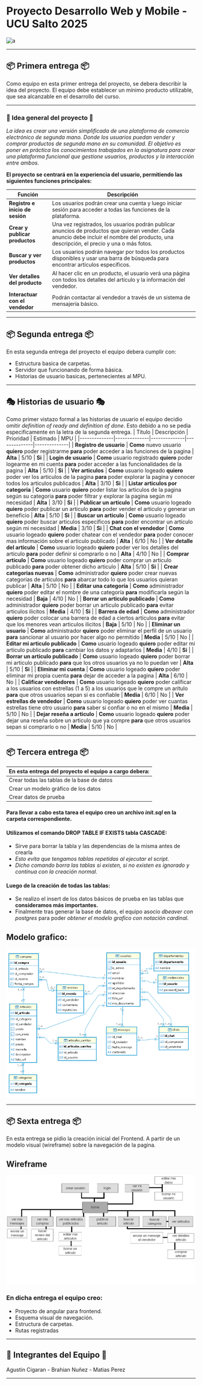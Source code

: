 # Proyecto Desarrollo Web y Mobile - UCU Salto 2025
![a](https://img.freepik.com/free-vector/sale-background-with-cannon_81522-4044.jpg?t=st=1758292369~exp=1758295969~hmac=ec1f21eb019f9dde8364d45efc1ce53b9a208689924733c6afb32113bcc46fd5&w=1480)
___
## 📦 Primera entrega 📦 
Como equipo en esta primer entrega del proyecto, se debera describir la idea del proyecto. 
El equipo debe establecer un mínimo producto utilizable, que sea alcanzable en el desarrollo del curso.
___
### 💭 Idea general del proyecto 💭

*La idea es crear una versión simplificada de una plataforma de comercio electrónico de segunda mano. Donde los usuarios puedan vender y comprar productos de segunda mano en su comunidad. El objetivo es poner en práctica los conocimientos trabajados en la asignatura para crear una plataforma funcional que gestione usuarios, productos y la interacción entre ambos.*

**El proyecto se centrará en la experiencia del usuario, permitiendo las siguientes funciones principales:**

| Función   | Descripción   |
|--------------|--------------|
| **Registro e inicio de sesión** | Los usuarios podrán crear una cuenta y luego iniciar sesión para acceder a todas las funciones de la plataforma. |
| **Crear y publicar productos** | Una vez registrados, los usuarios podrán publicar anuncios de productos que quieran vender. Cada anuncio debe incluir el nombre del producto, una descripción, el precio y una o más fotos. |
| **Buscar y ver productos** | Los usuarios podrán navegar por todos los productos disponibles y usar una barra de búsqueda para encontrar artículos específicos. |
| **Ver detalles del producto** | Al hacer clic en un producto, el usuario verá una página con todos los detalles del artículo y la información del vendedor. |
| **Interactuar con el vendedor** | Podrán contactar al vendedor a través de un sistema de mensajería básico. |
___
## 📦 Segunda entrega 📦 

En esta segunda entrega del proyecto el equipo debera cumplir con:
  - Estructura basica de carpetas.
  - Servidor que funcionando de forma básica.
  - Historias de usuario basicas, pertenecientes al MPU.
___
## 🎭 Historias de usuario 🎭
Como primer vistazo formal a las historias de usuario el equipo decidio omitir *definition of ready and definition of done*.
Esto debido a no se pedia especificamente en la letra de la segunda entrega. 
| Titulo   | Descripción   |  Prioridad  |  Estimado  | MPU |
|--------------|--------------|--------------|--------------|--------------|
| **Registro de usuario** | **Como** nuevo usuario **quiero** poder registrarme **para** poder acceder a las funciones de la pagina | **Alta** | 5/10 | **Si** |
| **Login de usuario** | **Como** usuario registrado **quiero** poder logearme en mi cuenta **para** poder acceder a las funcionalidades de la pagina | **Alta** | 5/10 | **Si** |
| **Ver articulos** | **Como** usuario logeado **quiero** poder ver los articulos de la pagina **para** poder explorar la pagina y conocer todos los articulos publicados | **Alta** | 3/10 | **Si** |
| **Listar articulos por categoria** | **Como** usuario **quiero** poder listar los articulos de la pagina según su categoria **para** poder filtrar y explorar la pagina según mi necesidad | **Alta** | 3/10 | **Si** |
| **Publicar un articulo** | **Como** usuario logeado **quiero** poder publicar un articulo **para** poder vender el articulo y generar un beneficio | **Alta** | 5/10 | **Si** |
| **Buscar un articulo** | **Como** usuario logeado **quiero** poder buscar articulos especificos **para** poder encontrar un articulo según mi necesidad | **Media** | 3/10 | **Si** |
| **Chat con el vendedor** | **Como** usuario logeado **quiero** poder chatear con el vendedor **para** poder conocer mas información sobre el articulo publicado | **Alta** | 6/10 | No |
| **Ver detalle del articulo** | **Como** usuario logeado **quiero** poder ver los detalles del articulo **para** poder definir si comprarlo o no | **Alta** | 4/10 | No |
| **Comprar articulo** | **Como** usuario logeado **quiero** poder comprar un articulo publicado **para** poder obtener dicho articulo | **Alta** | 5/10 | **Si** |
| **Crear categorias nuevas** | **Como** administrador **quiero** poder crear nuevas categorias de articulos **para** abarcar todo lo que los usuarios quieran publicar | **Alta** | 5/10 | No |
| **Editar una categoría** | **Como** administrador **quiero** poder editar el nombre de una categoría **para** modificarla según la necesidad | **Baja** | 4/10 | No |
| **Borrar un articulo publicado** | **Como** administrador **quiero** poder borrar un articulo publicado **para** evitar articulos ilicitos | **Media** | 4/10 | **Si** |
| **Barrera de edad** | **Como** administrador **quiero** poder colocar una barrera de edad a ciertos artículos **para** evitar que los menores vean articulos ilicitos | **Baja** | 5/10 | No |
| **Eliminar un usuario** | **Como** administrador **quiero** poder eliminar el perfil de un usuario **para** sancionar al usuario por hacer algo no permitido | **Media** | 5/10 | No |
| **Editar mi articulo publicado** | **Como** usuario logeado **quiero** poder editar mi articulo publicado **para** cambiar los datos y adaptarlos | **Media** | 4/10 | **Si** |
| **Borrar un articulo publicado** | **Como** usuario logeado **quiero** poder borrar mi articulo publicado **para** que los otros usuarios ya no lo puedan ver | **Alta** | 5/10 | **Si** |
| **Eliminar mi cuenta** | **Como** usuario logeado **quiero** poder eliminar mi propia cuenta **para** dejar de acceder a la pagina | **Alta** | 6/10 | No |
| **Calificar vendedores** | **Como** usuario logeado **quiero** poder calificar a los usuarios con estrellas (1 a 5) a los usuarios que le compre un aritulo **para** que otros usuarios sepan si es confiable | **Media** | 6/10 | No |
| **Ver estrellas de vendedor** | **Como** usuario logeado **quiero** poder ver cuantas estrellas tiene otro usuario **para** saber si confiar o no en el mismo | **Media** | 5/10 | No |
| **Dejar reseña a articulo** | **Como** usuario logeado **quiero** poder dejar una reseña sobre un articulo que ya compre **para** que otros usuarios sepan si comprarlo o no | **Media** | 5/10 | No |
___
## 📦 Tercera entrega 📦 

|  En esta entrega del proyecto el equipo a cargo debera:  |
|----------------|
|  Crear todas las tablas de la base de datos  |
|  Crear un modelo gráfico de los datos  |
|  Crear datos de prueba  |

#### Para llevar a cabo esta tarea el equipo creo un archivo *init.sql* en la carpeta correspondiente.

#### Utilizamos el comando **DROP TABLE IF EXISTS tabla CASCADE**:
- Sirve para borrar la tabla y las dependencias de la misma antes de crearla
- *Esto evita que tengamos tablas repetidas al ejecutar el script.*
- *Dicho comando borra las tablas si existen, si no existen es ignorado y continua con la creación normal.*  

#### Luego de la creación de todas las tablas:
- Se realizo el insert de los datos básicos de prueba en las tablas que **consideramos más importantes.**
- Finalmente tras generar la base de datos, el equipo asocio *dbeaver con postgres* para poder *obtener el modelo grafico con notación cardinal.*

## Modelo grafico: 
![modelo](https://github.com/MatiXV23/FinalProyect_WebDev/blob/main/assets/img/DbeaverDiagram2.png?raw=true)
___
## 📦 Sexta entrega 📦 

En esta entrega se pidio la creación inicial del Frontend.
A partir de un modelo visual (wireframe) sobre la navegación de la pagina.

## Wireframe
![navegacion](https://github.com/MatiXV23/FinalProyect_WebDev/blob/main/assets/img/wireframeNavegacionFrontend.jpg?raw=true)

### En dicha entrega el equipo creo:
- Proyecto de angular para frontend.
- Esquema visual de navegación.
- Estructura de carpetas.
- Rutas registradas
___
## 👤 Integrantes del Equipo 👤
Agustin Cigaran - Brahian Nuñez - Matias Perez
___
